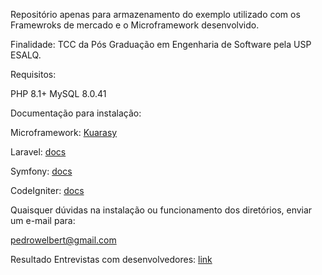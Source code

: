 Repositório apenas para armazenamento do exemplo utilizado com os Framewroks de mercado e o Microframework desenvolvido.

Finalidade: 
TCC da Pós Graduação em Engenharia de Software pela USP ESALQ.

Requisitos: 

PHP 8.1+
MySQL 8.0.41

Documentação para instalação:

Microframework: [Kuarasy](https://github.com/ValkyriaTech/kuarasy)

Laravel: [docs](https://laravel.com/docs/12.x)

Symfony: [docs](https://symfony.com/doc/current/index.html)

CodeIgniter: [docs](https://codeigniter.com/userguide3/#installation)

Quaisquer dúvidas na instalação ou funcionamento dos diretórios, enviar um e-mail para:

[pedrowelbert@gmail.com](mailto:pedrowelbert@gmail.com)

Resultado Entrevistas com desenvolvedores: [link](https://docs.google.com/spreadsheets/d/1L7eTPSb9Tj3e21RbQka8FS9julNhfJV1yRnv_HsxOhA/edit?usp=sharing)
